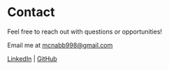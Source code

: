 <link rel="stylesheet" href="assets/css/style.css">

# Contact

Feel free to reach out with questions or opportunities!

<footer>
  <p>Email me at <a href="mailto:mcnabb998@gmail.com">mcnabb998@gmail.com</a></p>
  <a href="https://www.linkedin.com/in/matthew-mcnabb-a964007a/">LinkedIn</a> |
  <a href="https://github.com/mcnabb998">GitHub</a>
</footer>
